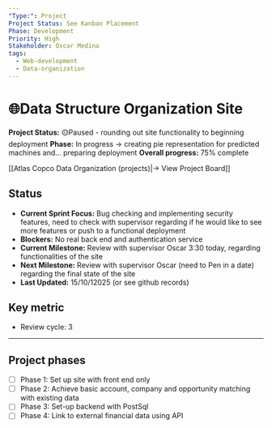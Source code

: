 ```yaml
---
"Type:": Project
Project Status: See Kanban Placement
Phase: Development
Priority: High
Stakeholder: Oscar Medina
tags:
  - Web-development
  - Data-organization
---
```

# 🌐Data Structure Organization Site
**Project Status:** 🟡Paused - rounding out site functionality to beginning deployment
**Phase:** In progress -> creating pie representation for predicted machines and... preparing deployment
**Overall progress:** 75% complete

[[Atlas Copco Data Organization (projects)|-> View Project Board]]

## Status
- **Current Sprint Focus:** Bug checking and implementing security features, need to check with supervisor regarding if he would like to see more features or push to a functional deployment
- **Blockers:** No real back end and authentication service
- **Current Milestone:** Review with supervisor Oscar 3:30 today, regarding functionalities of the site
- **Next Milestone:** Review with supervisor Oscar (need to Pen in a date) regarding the final state of the site
- **Last Updated:** 15/10/12025 (or see github records)

## Key metric
- Review cycle: 3

---
## Project phases
- [ ] Phase 1: Set up site with front end only
- [ ] Phase 2: Achieve basic account, company and opportunity matching with existing data
- [ ] Phase 3: Set-up backend with PostSql
- [ ] Phase 4: Link to external financial data using API

